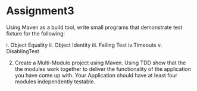 # Assignment3
Using Maven as a build tool, write small programs that demonstrate test fixture for the following:

i. Object Equality
ii. Object Identity
iii. Failing Test
iv.Timeouts
v. DisablingTest

2. Create a Multi-Module project using Maven. 
Using TDD show that the the modules work together to deliver the functionality of the application you have come up with. 
Your Application should have at least four modules independently testable.
